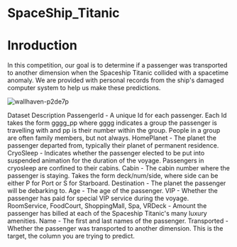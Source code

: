 # SpaceShip_Titanic

# Inroduction

In this competition, our goal is to determine if a passenger was transported to another dimension when the Spaceship Titanic collided with a spacetime anomaly. We are provided with personal records from the ship's damaged computer system to help us make these predictions.

![wallhaven-p2de7p](https://github.com/ishujeetSingh1/SpaceShip_Titanic/assets/142827400/20598303-d564-4406-a657-9c77506a2fbf)


Dataset Description
PassengerId - A unique Id for each passenger. Each Id takes the form gggg_pp where gggg indicates a group the passenger is travelling with and pp is their number within the group. People in a group are often family members, but not always.
HomePlanet - The planet the passenger departed from, typically their planet of permanent residence.
CryoSleep - Indicates whether the passenger elected to be put into suspended animation for the duration of the voyage. Passengers in cryosleep are confined to their cabins.
Cabin - The cabin number where the passenger is staying. Takes the form deck/num/side, where side can be either P for Port or S for Starboard.
Destination - The planet the passenger will be debarking to.
Age - The age of the passenger.
VIP - Whether the passenger has paid for special VIP service during the voyage.
RoomService, FoodCourt, ShoppingMall, Spa, VRDeck - Amount the passenger has billed at each of the Spaceship Titanic's many luxury amenities.
Name - The first and last names of the passenger.
Transported - Whether the passenger was transported to another dimension. This is the target, the column you are trying to predict.
